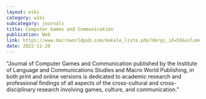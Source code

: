 ```yaml
---
layout: wiki
category: wiki
subcategory: journals
title: Computer Games and Communication
publication: Web
link: https://www.macroworldpub.com/makale_liste.php?dergi_id=55&volume=1&issue=1
date: 2022-11-20
---
```


"Journal of Computer Games and Communication published by the Institute of Language and Communications Studies and Macro World Publishing, in both print and online versions is dedicated to academic research and professional findings of all aspects of the cross-cultural and cross-disciplinary research involving games, culture, and communication."
